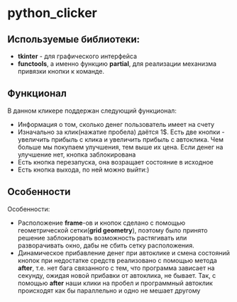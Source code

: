 # python_clicker
## Используемые библиотеки:
  * __tkinter__ - для графического интерфейса
  * __functools__, а именно функцию __partial__, для реализации механизма привязки кнопки к команде. 

## Функционал

В данном кликере поддержан следующий функционал:
  * Информация о том, сколько денег пользователь имеет на счету
  * Изначально за клик(нажатие пробела) даётся 1$. Есть две кнопки - увеличить прибыль с клика и увеличить прибыль с автоклика. Чем больше мы покупаем улучшения, тем выше их цена. Если денег на улучшение нет, кнопка заблокирована
  * Есть кнопка перезапуска, она возращает состояние в исходное
  * Есть кнопка выхода, по ней можно выйти:)

## Особенности

Особенности:
  * Расположение __frame__-ов и кнопок сделано с помощью геометрической сетки(__grid geometry__), поэтому было принято решение заблокировать возможность растягивать или разворачивать окно, дабы не сбить сетку расположения.
  * Динамическое прибавление денег при автоклике и смена состояний кнопок при недостатке средств реализовано с помощью метода __after__, т.е. нет бага связанного с тем, что программа зависает на секунду, ожидая новой прибавки от автоклика, не бывает. Так, с помощью __after__ наши клики на пробел и программный автоклик происходят как бы параллельно и одно не мешает другому
